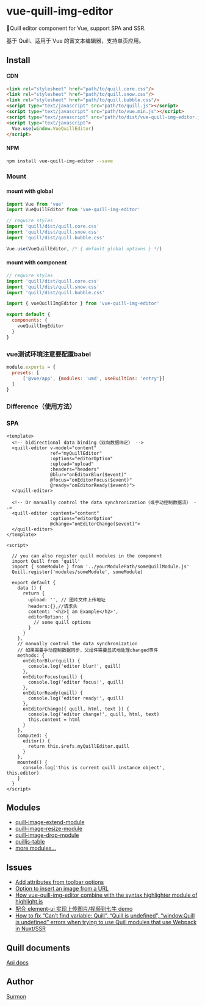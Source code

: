 
# vue-quill-img-editor
🍡Quill editor component for Vue, support SPA and SSR.

基于 Quill、适用于 Vue 的富文本编辑器，支持单页应用。

## Install

#### CDN

``` html
<link rel="stylesheet" href="path/to/quill.core.css"/>
<link rel="stylesheet" href="path/to/quill.snow.css"/>
<link rel="stylesheet" href="path/to/quill.bubble.css"/>
<script type="text/javascript" src="path/to/quill.js"></script>
<script type="text/javascript" src="path/to/vue.min.js"></script>
<script type="text/javascript" src="path/to/dist/vue-quill-img-editor.js"></script>
<script type="text/javascript">
  Vue.use(window.VueQuillEditor)
</script>
```

#### NPM

``` bash
npm install vue-quill-img-editor --save
```

### Mount

#### mount with global

``` javascript
import Vue from 'vue'
import VueQuillEditor from 'vue-quill-img-editor'

// require styles
import 'quill/dist/quill.core.css'
import 'quill/dist/quill.snow.css'
import 'quill/dist/quill.bubble.css'

Vue.use(VueQuillEditor, /* { default global options } */)
```

#### mount with component

```javascript
// require styles
import 'quill/dist/quill.core.css'
import 'quill/dist/quill.snow.css'
import 'quill/dist/quill.bubble.css'

import { vueQuillImgEditor } from 'vue-quill-img-editor'

export default {
  components: {
    vueQuillImgEditor
  }
}
```
### vue测试环境注意要配置babel
```javascript
module.exports = {
  presets: [
      ['@vue/app', {modules: 'umd', useBuiltIns: 'entry'}]
  ]
}
```

### Difference（使用方法）

### SPA

``` vue
<template>
  <!-- bidirectional data binding（双向数据绑定） -->
  <quill-editor v-model="content"
                ref="myQuillEditor"
                :options="editorOption"
                :upload="upload"
                :headers="headers"
                @blur="onEditorBlur($event)"
                @focus="onEditorFocus($event)"
                @ready="onEditorReady($event)">
  </quill-editor>

  <!-- Or manually control the data synchronization（或手动控制数据流） -->
  <quill-editor :content="content"
                :options="editorOption"
                @change="onEditorChange($event)">
  </quill-editor>
</template>

<script>

  // you can also register quill modules in the component
  import Quill from 'quill'
  import { someModule } from '../yourModulePath/someQuillModule.js'
  Quill.register('modules/someModule', someModule)
  
  export default {
    data () {
      return {
        upload: '', // 图片文件上传地址
        headers:{},//请求头
        content: '<h2>I am Example</h2>',
        editorOption: {
          // some quill options
        }
      }
    },
    // manually control the data synchronization
    // 如果需要手动控制数据同步，父组件需要显式地处理changed事件
    methods: {
      onEditorBlur(quill) {
        console.log('editor blur!', quill)
      },
      onEditorFocus(quill) {
        console.log('editor focus!', quill)
      },
      onEditorReady(quill) {
        console.log('editor ready!', quill)
      },
      onEditorChange({ quill, html, text }) {
        console.log('editor change!', quill, html, text)
        this.content = html
      }
    },
    computed: {
      editor() {
        return this.$refs.myQuillEditor.quill
      }
    },
    mounted() {
      console.log('this is current quill instance object', this.editor)
    }
  }
</script>
```


## Modules
- [quill-image-extend-module](https://github.com/NextBoy/quill-image-extend-module)
- [quill-image-resize-module](https://github.com/kensnyder/quill-image-resize-module)
- [quill-image-drop-module](https://github.com/kensnyder/quill-image-drop-module)
- [quilljs-table](https://github.com/dost/quilljs-table)
- [more modules...](https://github.com/search?o=desc&q=quill+module&s=stars&type=Repositories&utf8=%E2%9C%93)


## Issues
- [Add attributes from toolbar options](https://github.com/quilljs/quill/issues/1084)
- [Option to insert an image from a URL](https://github.com/quilljs/quill/issues/893)
- [How vue-quill-img-editor combine with the syntax highlighter module of highlight.js](https://github.com/surmon-china/vue-quill-img-editor/issues/39)
- [配合 element-ui 实现上传图片/视频到七牛 demo](https://github.com/surmon-china/vue-quill-img-editor/issues/102)
- [How to fix “Can’t find variable: Quill”, “Quill is undefined”, “window.Quill is undefined” errors when trying to use Quill modules that use Webpack in Nuxt/SSR](https://github.com/surmon-china/vue-quill-img-editor/issues/171#issuecomment-370253411)


## Quill documents
[Api docs](https://quilljs.com/docs/quickstart/)


## Author
[Surmon](https://surmon.me)
